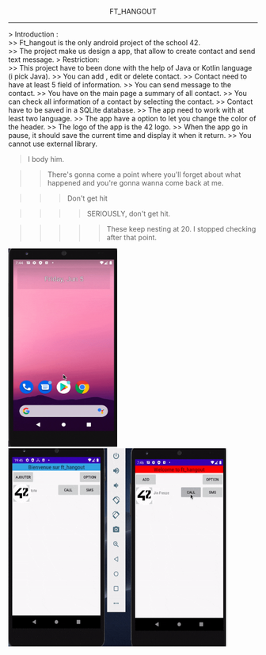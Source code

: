 <p align="center" style="bold">FT_HANGOUT</p>
<hr/>
> Introduction : <br/>
  >> Ft_hangout is the only android project of the school 42.<br/>
  >> The project make us design a app, that allow to create contact and send text message.
> Restriction:<br/>
>> This project have to been done with the help of Java or Kotlin language (i pick Java).
>> You can add , edit or delete contact.
>> Contact need to have at least 5 field of information.
>> You can send message to the contact.
>> You have on the main page a summary of all contact.
>> You can check all information of a contact by selecting the contact.
>> Contact have to be saved in a SQLite database.
>> The app need to work with at least two language.
>> The app have a option to let you change the color of the header.
>> The logo of the app is the 42 logo.
>> When the app go in pause, it should save the current time and display it when it return.
>> You cannot use external library.


> I body him.

>> There's gonna come a point where you'll forget about what happened and you're gonna wanna come back at me.

>>> Don't get hit

>>>> SERIOUSLY, don't get hit.

>>>>> These keep nesting at 20. I stopped checking after that point.
<img src="ft_hangout.gif" width="220" height="400"/>

<img src="ft_hangout2.gif" width="440" height="400"/>
